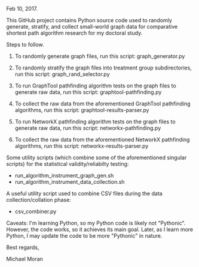 Feb 10, 2017. 

This GitHub project contains Python source code used to randomly generate, stratify, and collect small-world graph data for comparative shortest path algorithm research for my doctoral study.

Steps to follow.

1. To randomly generate graph files, run this script:
    graph_generator.py

2. To randomly stratify the graph files into treatment group subdirectories, run this script:
    graph_rand_selector.py

3. To run GraphTool pathfinding algorithm tests on the graph files to generate raw data, run this script:
    graphtool-pathfinding.py

4. To collect the raw data from the aforementioned GraphTool pathfinding algorithms, run this script:
    graphtool-results-parser.py

5. To run NetworkX pathfinding algorithm tests on the graph files to generate raw data, run this script:
    networkx-pathfinding.py

6. To collect the raw data from the aforementioned NetworkX pathfinding algorithms, run this script:
    networkx-results-parser.py


Some utility scripts (which combine some of the aforementioned singular scripts) for the statistical validity/reliabilty testing:

* run_algorithm_instrument_graph_gen.sh
* run_algorithm_instrument_data_collection.sh

A useful utility script used to combine CSV files during the data collection/collation phase:

* csv_combiner.py


Caveats: 
I'm learning Python, so my Python code is likely not "Pythonic". However, the code works, so it achieves its main goal. Later, as I learn more Python, I may update the code to be more "Pythonic" in nature.


Best regards,

Michael Moran
